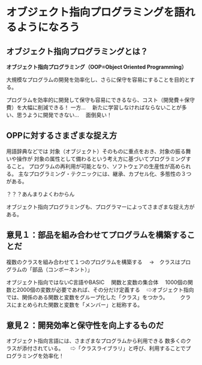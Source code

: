 # オブジェクト指向プログラミングを語れるようになろう
## オブジェクト指向プログラミングとは？

**オブジェクト指向プログラミング（OOP=Object Oriented Programming）**

大規模なプログラムの開発を効率化し、さらに保守を容易にすることを目的とする。

プログラムを効率的に開発して保守も容易にできるなら、コスト（開発費＋保守費）を大幅に削減できる！
一方…
　新たに学習しなければならないことが多い、思うように開発できない…
　面倒臭い！

## OPPに対するさまざまな捉え方

用語辞典などでは
対象（オブジェクト）そのものに重点をおき、対象の振る舞いや操作が
対象の属性として備わるという考え方に基づいてプログラミングすること。
プログラムの再利用が可能となり、ソフトウェアの生産性が高められる。
主なプログラミング・テクニックには、継承、カプセル化、多態性の３つがある。

？？？あんまりよくわからん

オブジェクト指向プログラミングも、プログラマーによってさまざまな捉え方がある。

## 意見１：部品を組み合わせてプログラムを構築することだ

複数のクラスを組み合わせて１つのプログラムを構築する
　→　クラスはプログラムの「部品（コンポーネント）」

オブジェクト指向ではないC言語やBASIC
　関数と変数の集合体
　1000個の関数と2000個の変数が必要であれば、その分だけ定義する
　⇨オブジェクト指向では、関係のある関数と変数をグループ化した「クラス」をつかう。
　　クラスにまとめられた関数と変数を「メンバー」と総称する。

## 意見２：開発効率と保守性を向上するものだ

オブジェクト指向言語には、さまざまなプログラムから利用できる
数多くのクラスが添付されている。
　⇨「クラスライブラリ」と呼び、利用することでプログラミングを効率化！